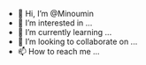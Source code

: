- 👋 Hi, I’m @Minoumin
- 👀 I’m interested in ...
- 🌱 I’m currently learning ...
- 💞️ I’m looking to collaborate on ...
- 📫 How to reach me ...

<!---
Minoumin/Minoumin is a ✨ special ✨ repository because its `README.md` (this file) appears on your GitHub profile.
You can click the Preview link to take a look at your changes.
--->
